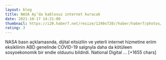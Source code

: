 ```yaml
--- 
layout: blog
title: NASA Ay’da kablosuz internet kuracak
date: 2021-10-17 14:21:00
thumbnail: https://i20.haber7.net/resize/1240x720//haber/haber7/photos/2021/41/nasa_ayda_kablosuz_internet_kuracak_1634480375_8172.jpg
rating: 3
---
```

NASA basn açklamasnda, dijital eitsizliin ve yeterli internet hizmetine eriim eksikliinin ABD genelinde COVID-19 salgnyla daha da kötüleen sosyoekonomik bir endie olduunu bildirdi.
National Digital … [+1655 chars]